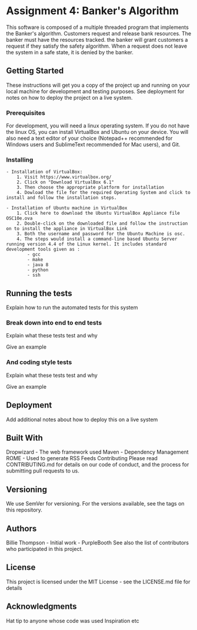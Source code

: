 # Assignment 4: Banker's Algorithm
This software is composed of a multiple threaded program that implements the Banker's algorithm. Customers request and release bank resources. The banker must have the resources tracked. the banker will grant customers a request if they satisfy the safety algorithm. When a request does not leave the system in a safe state, it is denied by the banker. 
## Getting Started
These instructions will get you a copy of the project up and running on your local machine for development and testing purposes. See deployment for notes on how to deploy the project on a live system.

### Prerequisites
For development, you will need a linux operating system. If you do not have the linux OS, you can install VirtualBox and Ubuntu on your device. You will also need a text editor of your choice (Notepad++ recommended for Windows users and SublimeText recommended for Mac users), and Git. 

### Installing
 	- Installation of VirtualBox: 
 		1. Visit https://www.virtualbox.org/
 		2. Click on "Download VirtualBox 6.1"
 		3. Then choose the appropriate platform for installation
 		4. Dowload the file for the required Operating System and click to install and follow the installation steps. 

 	- Installation of Ubuntu machine in VirtualBox 
 		1. Click here to download the Ubuntu VirtualBox Appliance file OSC10e.ova 
 		2. Double-click on the downloaded file and follow the instruction on to install the appliance in VirtualBox Link
 		3. Both the username and password for the Ubuntu Machine is osc.
 		4. The steps would install a command-line based Ubuntu Server running version 4.4 of the Linux kernel. It includes standard development tools given as :
			- gcc
			- make
			- java 8
			- python
			- ssh
 
## Running the tests
Explain how to run the automated tests for this system

### Break down into end to end tests
Explain what these tests test and why

Give an example
### And coding style tests
Explain what these tests test and why

Give an example
## Deployment
Add additional notes about how to deploy this on a live system

## Built With
Dropwizard - The web framework used
Maven - Dependency Management
ROME - Used to generate RSS Feeds
Contributing
Please read CONTRIBUTING.md for details on our code of conduct, and the process for submitting pull requests to us.

## Versioning
We use SemVer for versioning. For the versions available, see the tags on this repository.

## Authors
Billie Thompson - Initial work - PurpleBooth
See also the list of contributors who participated in this project.

## License
This project is licensed under the MIT License - see the LICENSE.md file for details

## Acknowledgments
Hat tip to anyone whose code was used
Inspiration
etc 
